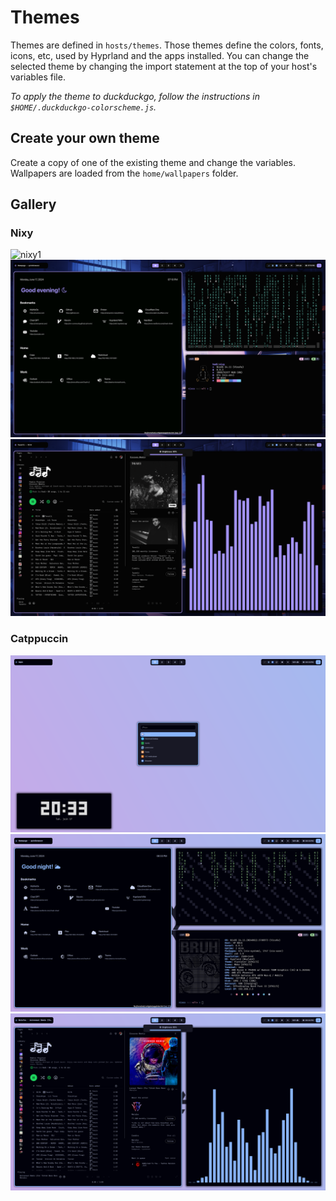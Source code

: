 # Themes

Themes are defined in `hosts/themes`. Those themes define the colors, fonts, icons, etc, used by Hyprland and the apps installed.
You can change the selected theme by changing the import statement at the top of your host's variables file.

*To apply the theme to duckduckgo, follow the instructions in `$HOME/.duckduckgo-colorscheme.js`.*

## Create your own theme

Create a copy of one of the existing theme and change the variables.
Wallpapers are loaded from the `home/wallpapers` folder.

## Gallery

### Nixy

![nixy1](docs/src/nixy/1.png)
![nixy2](docs/src/nixy/2.png)
![nixy3](docs/src/nixy/3.png)

### Catppuccin

![catppuccin1](docs/src/catppuccin/1.png)
![catppuccin2](docs/src/catppuccin/2.png)
![catppuccin3](docs/src/catppuccin/3.png)
